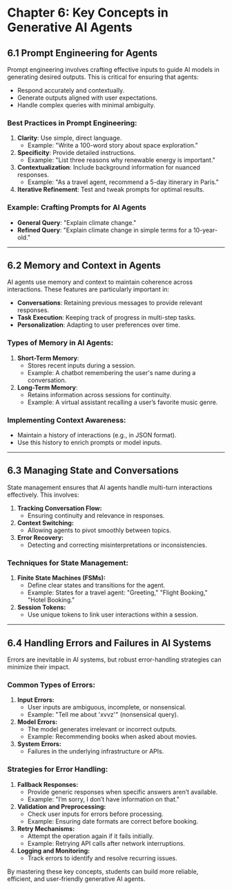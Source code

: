 # Chapter 6: Key Concepts in Generative AI Agents

## **6.1 Prompt Engineering for Agents**
Prompt engineering involves crafting effective inputs to guide AI models in generating desired outputs. This is critical for ensuring that agents:

- Respond accurately and contextually.
- Generate outputs aligned with user expectations.
- Handle complex queries with minimal ambiguity.

### **Best Practices in Prompt Engineering:**
1. **Clarity**: Use simple, direct language.
   - Example: "Write a 100-word story about space exploration."
2. **Specificity**: Provide detailed instructions.
   - Example: "List three reasons why renewable energy is important."
3. **Contextualization**: Include background information for nuanced responses.
   - Example: "As a travel agent, recommend a 5-day itinerary in Paris."
4. **Iterative Refinement**: Test and tweak prompts for optimal results.

### **Example: Crafting Prompts for AI Agents**
- **General Query**: "Explain climate change."
- **Refined Query**: "Explain climate change in simple terms for a 10-year-old."  

---

## **6.2 Memory and Context in Agents**
AI agents use memory and context to maintain coherence across interactions. These features are particularly important in:

- **Conversations**: Retaining previous messages to provide relevant responses.
- **Task Execution**: Keeping track of progress in multi-step tasks.
- **Personalization**: Adapting to user preferences over time.

### **Types of Memory in AI Agents:**
1. **Short-Term Memory**:
   - Stores recent inputs during a session.
   - Example: A chatbot remembering the user's name during a conversation.
2. **Long-Term Memory**:
   - Retains information across sessions for continuity.
   - Example: A virtual assistant recalling a user’s favorite music genre.

### **Implementing Context Awareness:**
- Maintain a history of interactions (e.g., in JSON format).
- Use this history to enrich prompts or model inputs.

---

## **6.3 Managing State and Conversations**
State management ensures that AI agents handle multi-turn interactions effectively. This involves:

1. **Tracking Conversation Flow:**
   - Ensuring continuity and relevance in responses.
2. **Context Switching:**
   - Allowing agents to pivot smoothly between topics.
3. **Error Recovery:**
   - Detecting and correcting misinterpretations or inconsistencies.

### **Techniques for State Management:**
1. **Finite State Machines (FSMs):**
   - Define clear states and transitions for the agent.
   - Example: States for a travel agent: "Greeting," "Flight Booking," "Hotel Booking."
2. **Session Tokens:**
   - Use unique tokens to link user interactions within a session.

---

## **6.4 Handling Errors and Failures in AI Systems**
Errors are inevitable in AI systems, but robust error-handling strategies can minimize their impact.

### **Common Types of Errors:**
1. **Input Errors:**
   - User inputs are ambiguous, incomplete, or nonsensical.
   - Example: "Tell me about 'xvvz'" (nonsensical query).
2. **Model Errors:**
   - The model generates irrelevant or incorrect outputs.
   - Example: Recommending books when asked about movies.
3. **System Errors:**
   - Failures in the underlying infrastructure or APIs.

### **Strategies for Error Handling:**
1. **Fallback Responses:**
   - Provide generic responses when specific answers aren’t available.
   - Example: "I’m sorry, I don’t have information on that."
2. **Validation and Preprocessing:**
   - Check user inputs for errors before processing.
   - Example: Ensuring date formats are correct before booking.
3. **Retry Mechanisms:**
   - Attempt the operation again if it fails initially.
   - Example: Retrying API calls after network interruptions.
4. **Logging and Monitoring:**
   - Track errors to identify and resolve recurring issues.

By mastering these key concepts, students can build more reliable, efficient, and user-friendly generative AI agents.

